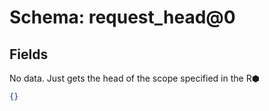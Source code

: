 # Schema: request_head@0

## Fields

No data. Just gets the head of the scope specified in the R⬢

```json
{}
```
